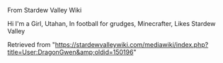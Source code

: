 From Stardew Valley Wiki

Hi I'm a Girl, Utahan, In football for grudges, Minecrafter, Likes Stardew Valley

Retrieved from "https://stardewvalleywiki.com/mediawiki/index.php?title=User:DragonGwen&amp;oldid=150196"
